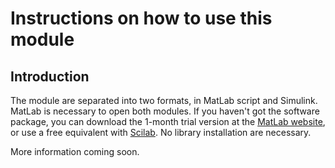 # Instructions on how to use this module
## Introduction
The module are separated into two formats, in MatLab script and Simulink. MatLab is necessary to open both modules. If you haven't got the software package, you can download the 1-month trial version at the [MatLab website](https://www.mathworks.com/products/matlab.html), or use a free equivalent with [Scilab](https://www.scilab.org/download/scilab-6.1.1). No library installation are necessary.

More information coming soon.